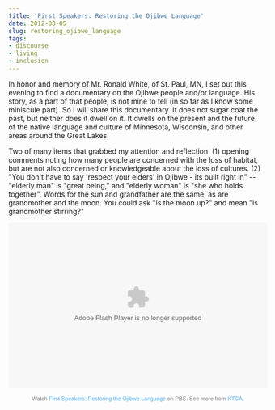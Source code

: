 ```yaml
---
title: 'First Speakers: Restoring the Ojibwe Language'
date: 2012-08-05
slug: restoring_ojibwe_language
tags:
- discourse
- living
- inclusion
---
```


In honor and memory of Mr. Ronald White, of St. Paul, MN, I set out this evening
to find a documentary on the Ojibwe people and/or language. His story, as a part
of that people, is not mine to tell (in so far as I know some miniscule part).
So I will share this documentary. It does not sugar coat the past, but neither
does it dwell on it. It dwells on the present and the future of the native
language and culture of Minnesota, Wisconsin, and other areas around the Great
Lakes.

Two of many items that grabbed my attention and reflection: (1) opening comments
noting how many people are concerned with the loss of habitat, but are not also
concerned or knowledgeable about the loss of cultures. (2) "You don't have to
say 'respect your elders' in Ojibwe - its built right in" -- "elderly man" is
"great being," and "elderly woman" is "she who holds together". Words for the
sun and grandfather are the same, as are grandmother and the moon. You could ask
"is the moon up?" and mean "is grandmother stirring?"

<object width = "512" height = "328" > <param name = "movie" value = "http://dgjigvacl6ipj.cloudfront.net/media/swf/PBSPlayer.swf" > </param><param name="flashvars" value="video=2256944740&player=viral&end=0" /> <param name="allowFullScreen" value="true"></param > <param name = "allowscriptaccess" value = "always" > </param><param name="wmode" value="transparent"></param ><embed src="http://dgjigvacl6ipj.cloudfront.net/media/swf/PBSPlayer.swf" flashvars="video=2256944740&player=viral&end=0" type="application/x-shockwave-flash" allowscriptaccess="always" wmode="transparent" allowfullscreen="true" width="512" height="328" bgcolor="#000000"></embed></object><p style="font-size:11px; font-family:Arial, Helvetica, sans-serif; color: #808080; margin-top: 5px; background: transparent; text-align: center; width: 512px;">Watch <a style="text-decoration:none !important; font-weight:normal !important; height: 13px; color:#4eb2fe !important;" href="http://ondemand.tpt.org/video/2256944740" target="_blank">First Speakers: Restoring the Ojibwe Language</a> on PBS.  See more from <a style="text-decoration:none !important; font-weight:normal !important; height: 13px; color:#4eb2fe !important;" href="http://ondemand.tpt.org" target="_blank">KTCA.</a>
